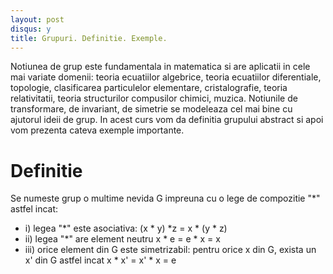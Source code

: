 ```yaml
---
layout: post
disqus: y
title: Grupuri. Definitie. Exemple.
---
```


Notiunea de grup este fundamentala in matematica si are aplicatii in cele mai variate domenii: teoria ecuatiilor algebrice, teoria ecuatiilor diferentiale, topologie, clasificarea particulelor elementare, cristalografie, teoria relativitatii, teoria structurilor compusilor chimici, muzica. Notiunile de transformare, de invariant, de simetrie se modeleaza cel mai bine cu ajutorul ideii de grup. In acest curs vom da definitia grupului abstract si apoi vom prezenta cateva exemple importante.

# Definitie

Se numeste grup o multime nevida G impreuna cu o lege de compozitie "*" astfel incat:

* i) legea "*" este asociativa: (x * y) *z = x * (y * z)
* ii) legea "*" are element neutru x * e = e * x = x
* iii) orice element din G este simetrizabil: pentru orice x din G, exista un x' din G
astfel incat x * x' = x' * x = e  
